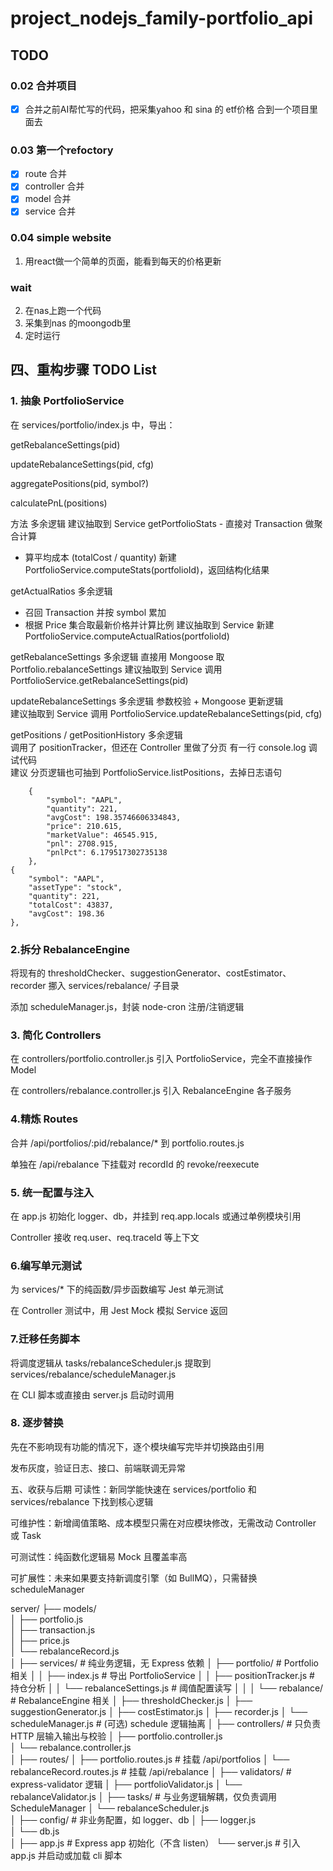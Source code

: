 # project_nodejs_family-portfolio_api


## TODO
### 0.02 合并项目
- [x] 合并之前AI帮忙写的代码，把采集yahoo 和 sina 的 etf价格 合到一个项目里面去

### 0.03 第一个refoctory
- [x] route 合并
- [x] controller 合并
- [x] model 合并
- [x] service 合并

### 0.04 simple website
1. 用react做一个简单的页面，能看到每天的价格更新
### wait

2. 在nas上跑一个代码
3. 采集到nas 的moongodb里
4. 定时运行





## 四、重构步骤 TODO List

### 1. 抽象 PortfolioService

在 services/portfolio/index.js 中，导出：

getRebalanceSettings(pid)

updateRebalanceSettings(pid, cfg)

aggregatePositions(pid, symbol?)

calculatePnL(positions)


方法	多余逻辑	建议抽取到 Service
getPortfolioStats	- 直接对 Transaction 做聚合计算
- 算平均成本 (totalCost / quantity)	新建 PortfolioService.computeStats(portfolioId)，返回结构化结果


getActualRatios	
多余逻辑
- 召回 Transaction 并按 symbol 累加
- 根据 Price 集合取最新价格并计算比例
建议抽取到 Service
新建 PortfolioService.computeActualRatios(portfolioId)


getRebalanceSettings
多余逻辑
直接用 Mongoose 取 Portfolio.rebalanceSettings
建议抽取到 Service
调用 PortfolioService.getRebalanceSettings(pid)


updateRebalanceSettings	
多余逻辑
参数校验 + Mongoose 更新逻辑	
建议抽取到 Service
调用 PortfolioService.updateRebalanceSettings(pid, cfg)


getPositions / getPositionHistory
多余逻辑	
调用了 positionTracker，但还在 Controller 里做了分页
有一行 console.log 调试代码	
建议
分页逻辑也可抽到 PortfolioService.listPositions，去掉日志语句


        {
            "symbol": "AAPL",
            "quantity": 221,
            "avgCost": 198.35746606334843,
            "price": 210.615,
            "marketValue": 46545.915,
            "pnl": 2708.915,
            "pnlPct": 6.179517302735138
        },
    {
        "symbol": "AAPL",
        "assetType": "stock",
        "quantity": 221,
        "totalCost": 43837,
        "avgCost": 198.36
    },
    
### 2.拆分 RebalanceEngine

将现有的 thresholdChecker、suggestionGenerator、costEstimator、recorder 挪入 services/rebalance/ 子目录

添加 scheduleManager.js，封装 node-cron 注册/注销逻辑

### 3. 简化 Controllers

在 controllers/portfolio.controller.js 引入 PortfolioService，完全不直接操作 Model

在 controllers/rebalance.controller.js 引入 RebalanceEngine 各子服务

### 4.精炼 Routes

合并 /api/portfolios/:pid/rebalance/* 到 portfolio.routes.js

单独在 /api/rebalance 下挂载对 recordId 的 revoke/reexecute

### 5. 统一配置与注入

在 app.js 初始化 logger、db，并挂到 req.app.locals 或通过单例模块引用

Controller 接收 req.user、req.traceId 等上下文

### 6.编写单元测试

为 services/* 下的纯函数/异步函数编写 Jest 单元测试

在 Controller 测试中，用 Jest Mock 模拟 Service 返回

### 7.迁移任务脚本

将调度逻辑从 tasks/rebalanceScheduler.js 提取到 services/rebalance/scheduleManager.js

在 CLI 脚本或直接由 server.js 启动时调用

### 8. 逐步替换

先在不影响现有功能的情况下，逐个模块编写完毕并切换路由引用

发布灰度，验证日志、接口、前端联调无异常

五、收获与后期
可读性：新同学能快速在 services/portfolio 和 services/rebalance 下找到核心逻辑

可维护性：新增阈值策略、成本模型只需在对应模块修改，无需改动 Controller 或 Task

可测试性：纯函数化逻辑易 Mock 且覆盖率高

可扩展性：未来如果要支持新调度引擎（如 BullMQ），只需替换 scheduleManager

server/
├── models/                       
│   ├── portfolio.js              
│   ├── transaction.js            
│   ├── price.js                  
│   └── rebalanceRecord.js        
│
├── services/                     # 纯业务逻辑，无 Express 依赖
│   ├── portfolio/                # Portfolio 相关
│   │   ├── index.js              # 导出 PortfolioService
│   │   ├── positionTracker.js    # 持仓分析
│   │   └── rebalanceSettings.js  # 阈值配置读写
│   │
│   └── rebalance/                # RebalanceEngine 相关
│       ├── thresholdChecker.js
│       ├── suggestionGenerator.js
│       ├── costEstimator.js
│       ├── recorder.js
│       └── scheduleManager.js    # (可选) schedule 逻辑抽离
│
├── controllers/                  # 只负责 HTTP 层输入输出与校验
│   ├── portfolio.controller.js  
│   └── rebalance.controller.js  
│
├── routes/
│   ├── portfolio.routes.js       # 挂载 /api/portfolios
│   └── rebalanceRecord.routes.js # 挂载 /api/rebalance
│
├── validators/                   # express-validator 逻辑
│   ├── portfolioValidator.js
│   └── rebalanceValidator.js
│
├── tasks/                        # 与业务逻辑解耦，仅负责调用 ScheduleManager
│   └── rebalanceScheduler.js     
│
├── config/                       # 非业务配置，如 logger、db
│   ├── logger.js                 
│   └── db.js                     
│
├── app.js                        # Express app 初始化（不含 listen）
└── server.js                     # 引入 app.js 并启动或加载 cli 脚本




